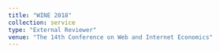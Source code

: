 ```yaml
---
title: "WINE 2018"
collection: service
type: "External Reviewer"
venue: "The 14th Conference on Web and Internet Economics"
---
```


